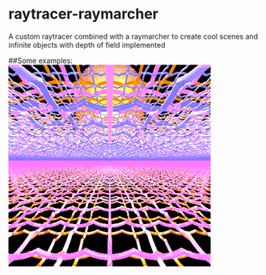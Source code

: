 # raytracer-raymarcher
A custom raytracer combined with a raymarcher to create cool scenes and infinite objects with depth of field implemented

##Some examples:
![neon](examples/neon.png)
